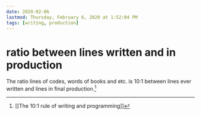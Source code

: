 ```yaml
---
date: 2020-02-06
lastmod: Thursday, February 6, 2020 at 1:52:04 PM
tags: [writing, production]
---
```

# ratio between lines written and in production

The ratio lines of codes, words of books and etc. is 10:1 between lines ever written and lines in final production.[^1]

[^1]: [[The 10:1 rule of writing and programming]]